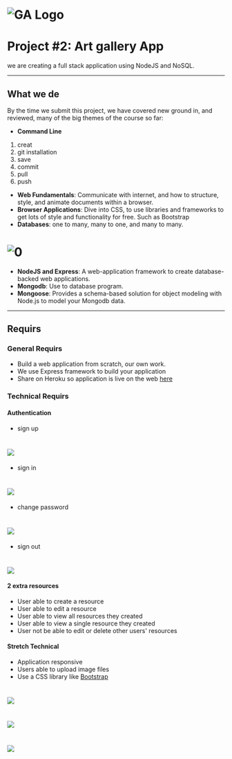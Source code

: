 # ![GA Logo](https://ga-dash.s3.amazonaws.com/production/assets/logo-9f88ae6c9c3871690e33280fcf557f33.png) 

# Project #2: Art gallery App


we are creating a full stack application using NodeJS and NoSQL.

---

## What we de

By the time we submit this project, we have covered new ground in, and reviewed, many of the big themes of the course so far:

- **Command Line**
1. creat
2. git installation
3. save
4. commit
5. pull
6. push


- **Web Fundamentals**: Communicate with internet, and how to structure, style, and animate documents within a browser.
- **Browser Applications**: Dive into CSS, to use libraries and frameworks to get lots of style and functionality for free. Such as Bootstrap
- **Databases**: one to many, many to one, and many to many.
# ![0](./public/images/database.jpg)


- **NodeJS and Express**: A web-application framework to create database-backed web applications.
- **Mongodb**: Use to database program.
- **Mongoose**: Provides a schema-based solution for object modeling with Node.js to model your Mongodb data.
---

## Requirs

### General Requirs

- Build a web application from scratch, our own work.
- We use Express framework to build your application
- Share on Heroku so application is live on the web [here](https://artgalleryproject.herokuapp.com/auth/signin)


### Technical Requirs

#### Authentication
-  sign up 
# ![](./public/images/Untitled-7.png)
-  sign in
# ![](./public/images/Untitled-8.png)
-  change password
# ![](./public/images/Untitled-1.png)
-  sign out
# ![](./public/images/Untitled-9.png)

#### 2 extra resources 
- User able to create a resource
- User able to edit a resource
- User able to view all resources they created
- User able to view a single resource they created
- User not be able to edit or delete other users' resources

#### Stretch Technical 

- Application responsive
- Users able to upload image files 
- Use a CSS library like [Bootstrap](https://www.npmjs.com/package/bootstrap)


# ![](./public/images/Untitled-2.png)
# ![](./public/images/Untitled-3.png)
# ![](./public/images/Untitled-5.png)